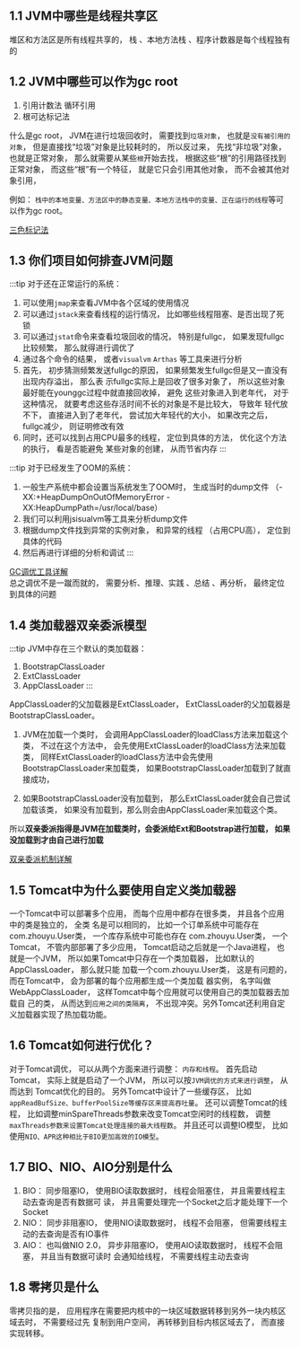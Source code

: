 
## 1.1 JVM中哪些是线程共享区
堆区和⽅法区是所有线程共享的， 栈 、本地⽅法栈 、程序计数器是每个线程独有的





## 1.2 JVM中哪些可以作为gc root

1. 引用计数法
循环引用
2. 根可达标记法


什么是gc root， JVM在进⾏垃圾回收时， 需要找到`垃圾对象`， 也就是`没有被引⽤的对象`， 但是直接找“垃圾”对象是⽐较耗时的， 所以反过来， 先找“⾮垃圾”对象， 也就是正常对象， 那么就需要从某些`根`开始去找， 根据这些“根”的引⽤路径找到正常对象， ⽽这些“根”有⼀个特征， 就是它只会引⽤其他对象， ⽽不会被其他对象引⽤， 

例如： `栈中的本地变量、⽅法区中的静态变量、本地⽅法栈中的变量、正在运⾏的线程`等可以作为gc root。

<a href='http://www.tqk001.top:8081/base/JVM/%E5%9E%83%E5%9C%BE%E5%9B%9E%E6%94%B6%E5%99%A8%E4%B8%B2%E8%AE%B2%E5%8F%8A%20HostSpot%20%E7%9A%84%E7%BB%86%E8%8A%82%E5%AE%9E%E7%8E%B0-4.html#_5-1-1-%E4%B8%89%E8%89%B2%E6%A0%87%E8%AE%B0'>三色标记法</a>  

## 1.3 你们项⽬如何排查JVM问题

:::tip 对于还在正常运⾏的系统：
1. 可以使⽤`jmap`来查看JVM中各个区域的使⽤情况
2. 可以通过`jstack`来查看线程的运⾏情况， ⽐如哪些线程阻塞、是否出现了死锁
3. 可以通过`jstat`命令来查看垃圾回收的情况， 特别是fullgc， 如果发现fullgc⽐较频繁， 那么就得进⾏调优了
4. 通过各个命令的结果， 或者`visualvm`  `Arthas` 等⼯具来进⾏分析
5. ⾸先， 初步猜测频繁发送fullgc的原因， 如果频繁发⽣fullgc但是⼜⼀直没有出现内存溢出， 那么表 示fullgc实际上是回收了很多对象了， 所以这些对象最好能在younggc过程中就直接回收掉， 避免  这些对象进⼊到⽼年代， 对于这种情况， 就要考虑这些存活时间不⻓的对象是不是⽐较⼤， 导致年 轻代放不下， 直接进⼊到了⽼年代， 尝试加⼤年轻代的⼤⼩， 如果改完之后， fullgc减少， 则证明修改有效
6.  同时，还可以找到占⽤CPU最多的线程， 定位到具体的⽅法， 优化这个⽅法的执⾏， 看是否能避免 某些对象的创建， 从⽽节省内存
:::

:::tip 对于已经发⽣了OOM的系统：
1. ⼀般⽣产系统中都会设置当系统发⽣了OOM时， ⽣成当时的dump⽂件 （-XX:+HeapDumpOnOutOfMemoryError -XX:HeapDumpPath=/usr/local/base）
2. 我们可以利⽤jsisualvm等⼯具来分析dump⽂件
3. 根据dump⽂件找到异常的实例对象， 和异常的线程 （占⽤CPU⾼）， 定位到具体的代码
4. 然后再进⾏详细的分析和调试
:::

<a href='http://www.tqk001.top:8081/base/JVM/GC%20%E8%B0%83%E4%BC%98%E5%B7%A5%E5%85%B7-a.html'>GC调优工具详解</a>  
总之调优不是⼀蹴⽽就的， 需要分析、推理、实践 、总结 、再分析， 最终定位到具体的问题




## 1.4 类加载器双亲委派模型

:::tip JVM中存在三个默认的类加载器：
1. BootstrapClassLoader
2. ExtClassLoader
3. AppClassLoader
:::

AppClassLoader的⽗加载器是ExtClassLoader， 
ExtClassLoader的⽗加载器是BootstrapClassLoader。

1. JVM在加载⼀个类时， 会调⽤AppClassLoader的loadClass⽅法来加载这个类， 不过在这个⽅法中， 会先使⽤ExtClassLoader的loadClass⽅法来加载类， 同样ExtClassLoader的loadClass⽅法中会先使⽤BootstrapClassLoader来加载类， 如果BootstrapClassLoader加载到了就直接成功， 

2. 如果BootstrapClassLoader没有加载到， 那么ExtClassLoader就会⾃⼰尝试加载该类， 如果没有加载到，那么则会由AppClassLoader来加载这个类。

所以**双亲委派指得是JVM在加载类时，会委派给Ext和Bootstrap进⾏加载， 如果没加载到才由⾃⼰进⾏加载**

<a href='http://www.tqk001.top:8081/base/JVM/%E7%B1%BB%E5%8A%A0%E8%BD%BD%E4%B8%8E%E7%B1%BB%E5%8A%A0%E8%BD%BD%E5%99%A8-6.html#_7-2-3-%E5%8F%8C%E4%BA%B2%E5%A7%94%E6%B4%BE%E6%9C%BA%E5%88%B6-%E9%87%8D%E7%82%B9'>双亲委派机制详解</a>  


## 1.5 Tomcat中为什么要使⽤⾃定义类加载器
⼀个Tomcat中可以部署多个应⽤， ⽽每个应⽤中都存在很多类， 并且各个应⽤中的类是独⽴的， 全类     名是可以相同的， ⽐如⼀个订单系统中可能存在com.zhouyu.User类， ⼀个库存系统中可能也存在        com.zhouyu.User类， ⼀个Tomcat， 不管内部部署了多少应⽤， Tomcat启动之后就是⼀个Java进程， 也就是⼀个JVM， 所以如果Tomcat中只存在⼀个类加载器， ⽐如默认的AppClassLoader， 那么就只能 加载⼀个com.zhouyu.User类， 这是有问题的， ⽽在Tomcat中， 会为部署的每个应⽤都⽣成⼀个类加载 器实例， 名字叫做WebAppClassLoader， 这样Tomcat中每个应⽤就可以使⽤⾃⼰的类加载器去加载⾃  ⼰的类， 从⽽达到`应⽤之间的类隔离`， 不出现冲突。另外Tomcat还利⽤⾃定义加载器实现了热加载功能。


## 1.6 Tomcat如何进⾏优化？
对于Tomcat调优， 可以从两个⽅⾯来进⾏调整：  `内存和线程`。
⾸先启动Tomcat， 实际上就是启动了⼀个JVM， 所以可以按`JVM调优的⽅式来进⾏调整`， 从⽽达到 Tomcat优化的⽬的。
另外Tomcat中设计了⼀些缓存区， ⽐如`appReadBufSize、bufferPoolSize等缓存区来提⾼吞吐量`。 还可以调整Tomcat的线程， ⽐如调整minSpareThreads参数来改变Tomcat空闲时的线程数， 调整       `maxThreads参数来设置Tomcat处理连接的最⼤线程数`。
并且还可以调整IO模型， ⽐如使⽤`NIO、APR这种相⽐于BIO更加⾼效的IO模型`。


## 1.7 BIO、NIO、AIO分别是什么
1. BIO：  同步阻塞IO， 使⽤BIO读取数据时， 线程会阻塞住， 并且需要线程主动去查询是否有数据可 读， 并且需要处理完⼀个Socket之后才能处理下⼀个Socket
2. NIO： 同步⾮阻塞IO， 使⽤NIO读取数据时， 线程不会阻塞， 但需要线程主动的去查询是否有IO事件
3. AIO：  也叫做NIO 2.0， 异步⾮阻塞IO， 使⽤AIO读取数据时， 线程不会阻塞， 并且当有数据可读时 会通知给线程， 不需要线程主动去查询



## 1.8 零拷⻉是什么
零拷⻉指的是， 应⽤程序在需要把内核中的⼀块区域数据转移到另外⼀块内核区域去时， 不需要经过先 复制到⽤户空间， 再转移到⽬标内核区域去了， ⽽直接实现转移。